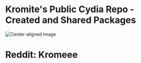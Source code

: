 # Kromite's Public Cydia Repo - Created and Shared Packages

![Center-aligned image](https://github.com/Kromite/kromite.github.io/blob/master/CydiaIcon.png)

# Reddit: Kromeee
